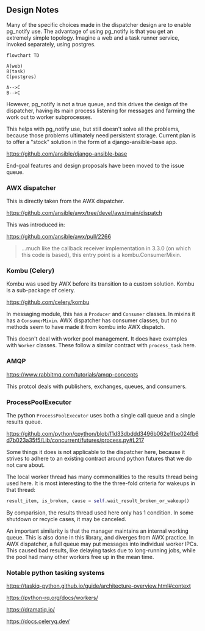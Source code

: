 ## Design Notes

Many of the specific choices made in the dispatcher design are to enable pg_notify use.
The advantage of using pg_notify is that you get an extremely simple topology.
Imagine a web and a task runner service, invoked separately, using postgres.

```mermaid
flowchart TD

A(web)
B(task)
C(postgres)

A-->C
B-->C
```

However, pg_notify is not a true queue, and this drives the design of the dispatcher,
having its main process listening for messages and farming the work out to worker subprocesses.

This helps with pg_notify use, but still doesn't solve all the problems,
because those problems ultimately need persistent storage.
Current plan is to offer a "stock" solution in the form of a django-ansible-base app.

https://github.com/ansible/django-ansible-base

End-goal features and design proposals have been moved to the issue queue.

### AWX dispatcher

This is directly taken from the AWX dispatcher.

https://github.com/ansible/awx/tree/devel/awx/main/dispatch

This was introduced in:

https://github.com/ansible/awx/pull/2266

> ...much like the callback receiver implementation in 3.3.0 (on which this code is based), this entry point is a kombu.ConsumerMixin.

### Kombu (Celery)

Kombu was used by AWX before its transition to a custom solution. Kombu is a sub-package of celery.

https://github.com/celery/kombu

In messaging module, this has a `Producer` and `Consumer` classes.
In mixins it has a `ConsumerMixin`. AWX dispatcher has consumer classes,
but no methods seem to have made it from kombu into AWX dispatch.

This doesn't deal with worker pool management. It does have examples with `Worker` classes.
These follow a similar contract with `process_task` here.

### AMQP

https://www.rabbitmq.com/tutorials/amqp-concepts

This protcol deals with publishers, exchanges, queues, and consumers.

### ProcessPoolExecutor

The python `ProcessPoolExecutor` uses both a single call queue and a single results queue.

https://github.com/python/cpython/blob/f1d33dbddd3496b062e1fbe024fb6d7b023a35f5/Lib/concurrent/futures/process.py#L217

Some things it does is not applicable to the dispatcher here, because it strives to adhere
to an existing contract around python futures that we do not care about.

The local worker thread has many commonalities to the results thread being used here.
It is most interesting to the the three-fold criteria for wakeups in that thread:

```python
result_item, is_broken, cause = self.wait_result_broken_or_wakeup()
```

By comparision, the results thread used here only has 1 condition.
In some shutdown or recycle cases, it may be canceled.

An important similarity is that the manager maintains an internal working queue.
This is also done in this library, and diverges from AWX practice.
In AWX dispatcher, a full queue may put messages into individual worker IPCs.
This caused bad results, like delaying tasks due to long-running jobs,
while the pool had many other workers free up in the mean time.

### Notable python tasking systems

https://taskiq-python.github.io/guide/architecture-overview.html#context

https://python-rq.org/docs/workers/

https://dramatiq.io/

https://docs.celeryq.dev/

